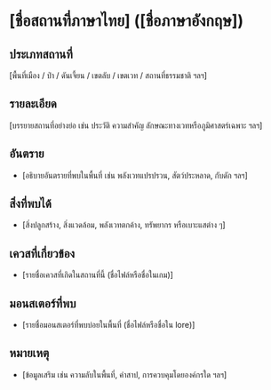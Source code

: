 # [ชื่อสถานที่ภาษาไทย] ([ชื่อภาษาอังกฤษ])

## ประเภทสถานที่
[พื้นที่เมือง / ป่า / ดันเจี้ยน / เขตลับ / เขตเวท / สถานที่ธรรมชาติ ฯลฯ]

## รายละเอียด
[บรรยายสถานที่อย่างย่อ เช่น ประวัติ ความสำคัญ ลักษณะทางเวทหรือภูมิศาสตร์เฉพาะ ฯลฯ]

## อันตราย
- [อธิบายอันตรายที่พบในพื้นที่ เช่น พลังเวทแปรปรวน, สัตว์ประหลาด, กับดัก ฯลฯ]

## สิ่งที่พบได้
- [สิ่งปลูกสร้าง, สิ่งแวดล้อม, พลังเวทตกค้าง, ทรัพยากร หรือเบาะแสต่าง ๆ]

## เควสที่เกี่ยวข้อง
- [รายชื่อเควสที่เกิดในสถานที่นี้ (ชื่อไฟล์หรือชื่อในเกม)]

## มอนสเตอร์ที่พบ
- [รายชื่อมอนสเตอร์ที่พบบ่อยในพื้นที่ (ชื่อไฟล์หรือชื่อใน lore)]

## หมายเหตุ
- [ข้อมูลเสริม เช่น ความลับในพื้นที่, คำสาป, การควบคุมโดยองค์กรใด ฯลฯ]
